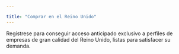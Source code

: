 ```yaml
---

title: "Comprar en el Reino Unido"
---
```

Regístrese para conseguir acceso anticipado exclusivo a perfiles de empresas de gran calidad del Reino Unido, listas para satisfacer su demanda.
